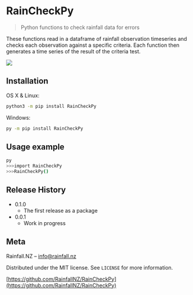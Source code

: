 # RainCheckPy
> Python functions to check rainfall data for errors


These functions read in a dataframe of rainfall observation timeseries and checks each observation against a specific criteria. Each function then generates a time series of the result of the criteria test.


![](header.png)

## Installation

OS X & Linux:

```sh
python3 -m pip install RainCheckPy
```

Windows:

```sh
py -m pip install RainCheckPy
```

## Usage example

```sh
py
>>>import RainCheckPy
>>>RainCheckPy()
```

## Release History

* 0.1.0
    * The first release as a package
* 0.0.1
    * Work in progress

## Meta

Rainfall.NZ – info@rainfall.nz

Distributed under the MIT license. See ``LICENSE`` for more information.

[https://github.com/RainfallNZ/RainCheckPy](https://github.com/RainfallNZ/RainCheckPy)

